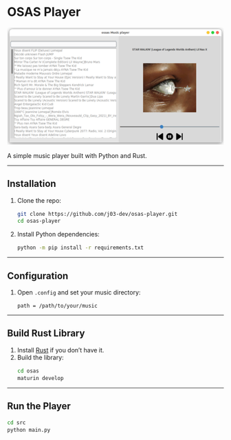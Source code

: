 # OSAS Player

![Screenshot](image.png)

A simple music player built with Python and Rust.

---

## Installation

1. Clone the repo:
   ```bash
   git clone https://github.com/j03-dev/osas-player.git
   cd osas-player
   ```

2. Install Python dependencies:
   ```bash
   python -m pip install -r requirements.txt
   ```

---

## Configuration

1. Open `.config` and set your music directory:
   ```
   path = /path/to/your/music
   ```

---

## Build Rust Library

1. Install [Rust](https://www.rust-lang.org/tools/install) if you don’t have it.
2. Build the library:
   ```bash
   cd osas
   maturin develop
   ```

---

## Run the Player

```bash
cd src
python main.py
```


